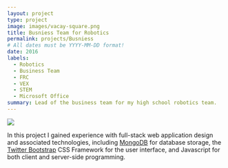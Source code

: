 ```yaml
---
layout: project
type: project
image: images/vacay-square.png
title: Busniess Team for Robotics 
permalink: projects/Busniess
# All dates must be YYYY-MM-DD format!
date: 2016
labels:
  - Robotics
  - Business Team 
  - FRC
  - VEX
  - STEM
  - Microsoft Office 
summary: Lead of the business team for my high school robotics team. 
---
```


<img class="ui medium right floated rounded image" src="../images/vacay-home-page.png">



In this project I gained experience with full-stack web application design and associated technologies, including [MongoDB](http://mongodb.com) for database storage, the [Twitter Bootstrap](http://getbootstrap.com/) CSS Framework for the user interface, and Javascript for both client and server-side programming. 

